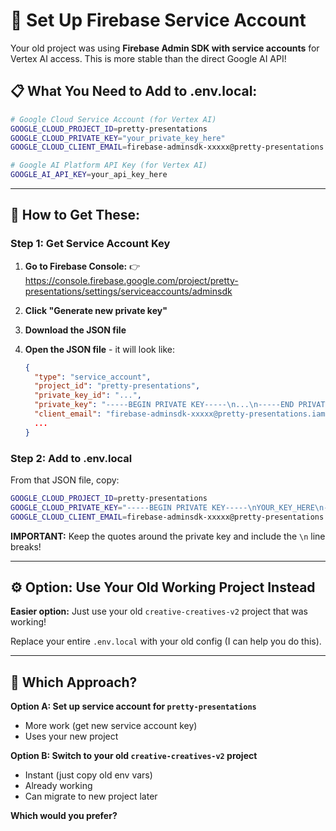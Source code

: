 # 🔑 Set Up Firebase Service Account

Your old project was using **Firebase Admin SDK with service accounts** for Vertex AI access. This is more stable than the direct Google AI API!

## 📋 What You Need to Add to .env.local:

```bash
# Google Cloud Service Account (for Vertex AI)
GOOGLE_CLOUD_PROJECT_ID=pretty-presentations
GOOGLE_CLOUD_PRIVATE_KEY="your_private_key_here"
GOOGLE_CLOUD_CLIENT_EMAIL=firebase-adminsdk-xxxxx@pretty-presentations.iam.gserviceaccount.com

# Google AI Platform API Key (for Vertex AI)
GOOGLE_AI_API_KEY=your_api_key_here
```

---

## 🚀 How to Get These:

### Step 1: Get Service Account Key

1. **Go to Firebase Console:**
   👉 https://console.firebase.google.com/project/pretty-presentations/settings/serviceaccounts/adminsdk

2. **Click "Generate new private key"**

3. **Download the JSON file**

4. **Open the JSON file** - it will look like:
   ```json
   {
     "type": "service_account",
     "project_id": "pretty-presentations",
     "private_key_id": "...",
     "private_key": "-----BEGIN PRIVATE KEY-----\n...\n-----END PRIVATE KEY-----\n",
     "client_email": "firebase-adminsdk-xxxxx@pretty-presentations.iam.gserviceaccount.com",
     ...
   }
   ```

### Step 2: Add to .env.local

From that JSON file, copy:

```bash
GOOGLE_CLOUD_PROJECT_ID=pretty-presentations
GOOGLE_CLOUD_PRIVATE_KEY="-----BEGIN PRIVATE KEY-----\nYOUR_KEY_HERE\n-----END PRIVATE KEY-----\n"
GOOGLE_CLOUD_CLIENT_EMAIL=firebase-adminsdk-xxxxx@pretty-presentations.iam.gserviceaccount.com
```

**IMPORTANT:** Keep the quotes around the private key and include the `\n` line breaks!

---

## ⚙️ Option: Use Your Old Working Project Instead

**Easier option:** Just use your old `creative-creatives-v2` project that was working!

Replace your entire `.env.local` with your old config (I can help you do this).

---

## 🤔 Which Approach?

**Option A: Set up service account for `pretty-presentations`**
- More work (get new service account key)
- Uses your new project

**Option B: Switch to your old `creative-creatives-v2` project**
- Instant (just copy old env vars)
- Already working
- Can migrate to new project later

**Which would you prefer?**
